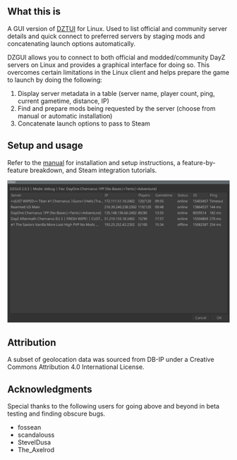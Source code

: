 ## What this is

A GUI version of [DZTUI](https://githubom/aclist/dztui) for Linux. Used to list official and community server details and quick connect to preferred servers by staging mods and concatenating launch options automatically.  

DZGUI allows you to connect to both official and modded/community DayZ servers on Linux and provides a graphical interface for doing so. This overcomes certain limitations in the Linux client and helps prepare the game to launch by doing the following:

1. Display server metadata in a table (server name, player count, ping, current gametime, distance, IP)
2. Find and prepare mods being requested by the server (choose from manual or automatic installation)
3. Concatenate launch options to pass to Steam

## Setup and usage

Refer to the [manual](https://aclist.github.io/dzgui/dzgui.html) for installation and setup instructions, a feature-by-feature breakdown, and Steam integration tutorials.

![Alt text](example.png)

## Attribution
A subset of geolocation data was sourced from DB-IP under a Creative Commons Attribution 4.0 International License.

## Acknowledgments
Special thanks to the following users for going above and beyond in beta testing and finding obscure bugs.

- fossean
- scandalouss
- SteveIDusa
- The_Axelrod
